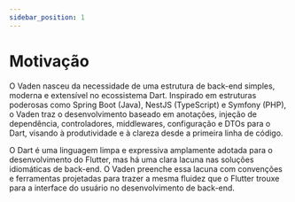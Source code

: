 ```yaml
---
sidebar_position: 1
---
```


# Motivação

O Vaden nasceu da necessidade de uma estrutura de back-end simples, moderna e extensível no ecossistema Dart. Inspirado em estruturas poderosas como Spring Boot (Java), NestJS (TypeScript) e Symfony (PHP), o Vaden traz o desenvolvimento baseado em anotações, injeção de dependência, controladores, middlewares, configuração e DTOs para o Dart, visando à produtividade e à clareza desde a primeira linha de código.

O Dart é uma linguagem limpa e expressiva amplamente adotada para o desenvolvimento do Flutter, mas há uma clara lacuna nas soluções idiomáticas de back-end. O Vaden preenche essa lacuna com convenções e ferramentas projetadas para trazer a mesma fluidez que o Flutter trouxe para a interface do usuário no desenvolvimento de back-end.